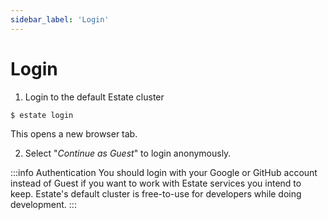 ```yaml
---
sidebar_label: 'Login'
---
```


# Login

1. Login to the default Estate cluster

```bash
$ estate login
```

This opens a new browser tab.

2. Select "_Continue as Guest_" to login anonymously.

:::info Authentication
You should login with your Google or GitHub account instead of Guest if you want to work with Estate services you intend to keep.  Estate's default cluster is free-to-use for developers while doing development.
:::